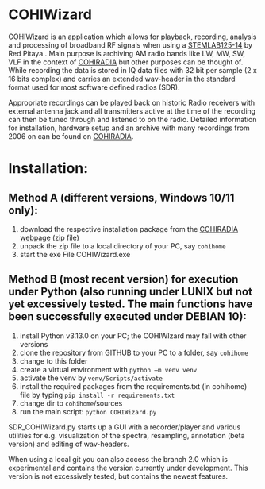 # COHIWizard

COHIWizard is an application which allows for playback, recording, analysis and processing of broadband RF signals when using a [STEMLAB125-14](https://redpitaya.com/de/stemlab-125-14/) by Red Pitaya . Main purpose is archiving AM radio bands like LW, MW, SW, VLF in the context of [COHIRADIA](https://www.radiomuseum.org/dsp_cohiradia.cfm) but other purposes can be thought of. While recording the data is stored in IQ data files with 32 bit per sample (2 x 16 bits complex) and carries an extended wav-header in the standard format used for most software defined radios (SDR). 

Appropriate recordings can be played back on historic Radio receivers with external antenna jack and all transmitters active at the time of the recording can then be tuned through and listened to on the radio. Detailed information for installation, hardware setup and an archive with many recordings from 2006 on can be found on [COHIRADIA](https://www.radiomuseum.org/dsp_cohiradia.cfm).

# Installation:

## Method A (different versions, Windows 10/11 only): 

1) download the respective installation package from the [COHIRADIA webpage](https://www.radiomuseum.org/dsp_cohiradia.cfm) (zip file)
2) unpack the zip file to a local directory of your PC, say `cohihome`
3) start the exe File COHIWizard.exe

## Method B (most recent version) for execution under Python (also running under LUNIX but not yet excessively tested. The main functions have been successfully executed under DEBIAN 10): 

1) install Python v3.13.0 on your PC; the COHIWIzard may fail with other versions
2) clone the repository from GITHUB to your PC to a folder, say `cohihome`
3) change to this folder
4) create a virtual environment with `python –m venv venv`
5) activate the venv by `venv/Scripts/activate`
6) install the required packages from the requirements.txt (in cohihome) file by typing `pip install -r requirements.txt`
7) change dir to `cohihome`/sources
8) run the main script: `python COHIWizard.py`

SDR_COHIWizard.py starts up a GUI with a recorder/player and various utilities for e.g. visualization of the spectra, resampling, annotation (beta version) and editing of wav-headers.

When using a local git you can also access the branch 2.0 which is experimental and contains the version currently under development. This version is not excessively tested, but contains the newest features.
